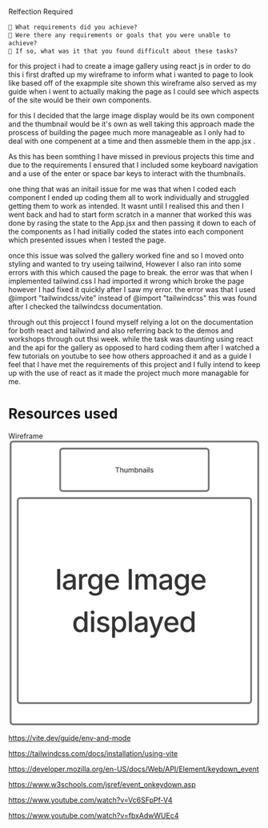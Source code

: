 Relfection Required

    🎯 What requirements did you achieve?
    🎯 Were there any requirements or goals that you were unable to achieve?
    🎯 If so, what was it that you found difficult about these tasks?

for this project i had to create a image gallery using react js in order to do this i first drafted up my wireframe to inform what i wanted to page to look like based off of the exapmple site shown this wireframe also served as my guide when i went to actually making the page as I could see which aspects of the site would be their own components.

for this I decided that the large image display would be its own component and the thumbnail would be it's own as well taking this approach made the proscess of building the pagee much more manageable as I only had to deal with one compenent at a time and then assmeble them in the app.jsx .

As this has been somthing I have missed in previous projects this time and due to the requirements I ensured that I included some keyboard navigation and a use of the enter or space bar keys to interact with the thumbnails.

one thing that was an initail issue for me was that when I coded each component I ended up coding them all to work individually and struggled getting them to work as intended. It wasnt until I realised this and then I went back and had to start form scratch in a manner that worked this was done by rasing the state to the App.jsx and then passing it down to each of the components as I had initially coded the states into each component which presented issues when I tested the page.

once this issue was solved the gallery worked fine and so I moved onto styling and wanted to try useing tailwind, However I also ran into some errors with this which caused the page to break. the error was that when I implemented tailwind.css I had imported it wrong which broke the page however I had fixed it quickly after I saw my error.
the error was that I used @import "tailwindcss/vite" instead of @import "tailwindcss" this was found after I checked the tailwindcss documentation.

through out this projecct I found myself relying a lot on the documentation for both react and tailwind and also referring back to the demos and workshops through out thsi week. while the task was daunting using react and the api for the gallery as opposed to hard coding them after I watched a few tutorials on youtube to see how others approached it and as a guide I feel that I have met the requirements of this project and I fully intend to keep up with the use of react as it made the project much more managable for me.

# Resources used

Wireframe ![A wireframe for my gallery page ](./public/screenshots/gallery-wireframe.png)

https://vite.dev/guide/env-and-mode

https://tailwindcss.com/docs/installation/using-vite

https://developer.mozilla.org/en-US/docs/Web/API/Element/keydown_event

https://www.w3schools.com/jsref/event_onkeydown.asp

https://www.youtube.com/watch?v=Vc6SFpPf-V4

https://www.youtube.com/watch?v=fbxAdwWUEc4
